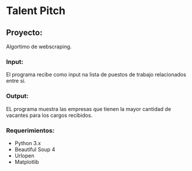 # **Talent Pitch**

## **Proyecto:**
Algortimo de webscraping.

### **Input:**
El programa recibe como input na lista de puestos de trabajo relacionados entre si.
 
### **Output:**
EL programa muestra las empresas que tienen la mayor cantidad de vacantes para los cargos recibidos.

### **Requerimientos:**
- Python 3.x
- Beautiful Soup 4
- Urlopen
- Matplotlib


